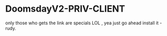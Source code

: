 # DoomsdayV2-PRIV-CLIENT
only those who gets the link are specials LOL , yea just go ahead install it -rudy.
